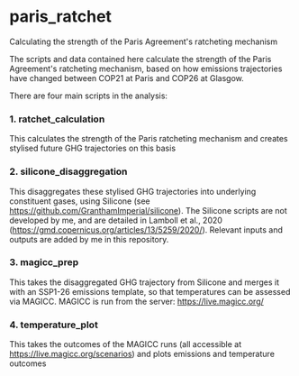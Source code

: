 # paris_ratchet
Calculating the strength of the Paris Agreement's ratcheting mechanism

The scripts and data contained here calculate the strength of the Paris Agreement's ratcheting mechanism, based on
how emissions trajectories have changed between COP21 at Paris and COP26 at Glasgow.

There are four main scripts in the analysis:
### 1. ratchet_calculation
This calculates the strength of the Paris ratcheting mechanism and creates stylised future GHG trajectories on this basis

### 2. silicone_disaggregation
This disaggregates these stylised GHG trajectories into underlying constituent gases, using Silicone (see https://github.com/GranthamImperial/silicone). The Silicone scripts are not developed by me, and are detailed in  Lamboll et al., 2020 (https://gmd.copernicus.org/articles/13/5259/2020/). Relevant inputs and outputs are added by me in this repository.

### 3. magicc_prep
This takes the disaggregated GHG trajectory from Silicone and merges it with an SSP1-26 emissions template, so that 
temperatures can be assessed via MAGICC. MAGICC is run from the server: https://live.magicc.org/

### 4. temperature_plot
This takes the outcomes of the MAGICC runs (all accessible at https://live.magicc.org/scenarios)
and plots emissions and temperature outcomes
